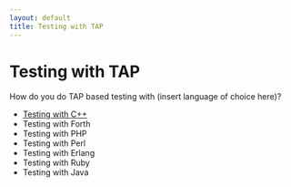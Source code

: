 ```yaml
---
layout: default
title: Testing with TAP
---
```


# Testing with TAP

How do you do TAP based testing with (insert language of choice here)?

-    [Testing with C++](/Testing_with_TAP/c-plus-plus.html)
-    Testing with Forth
-    Testing with PHP
-    Testing with Perl
-    Testing with Erlang
-    Testing with Ruby
-    Testing with Java